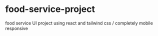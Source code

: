 # food-service-project
 food service UI project using react and tailwind css / completely mobile responsive 
